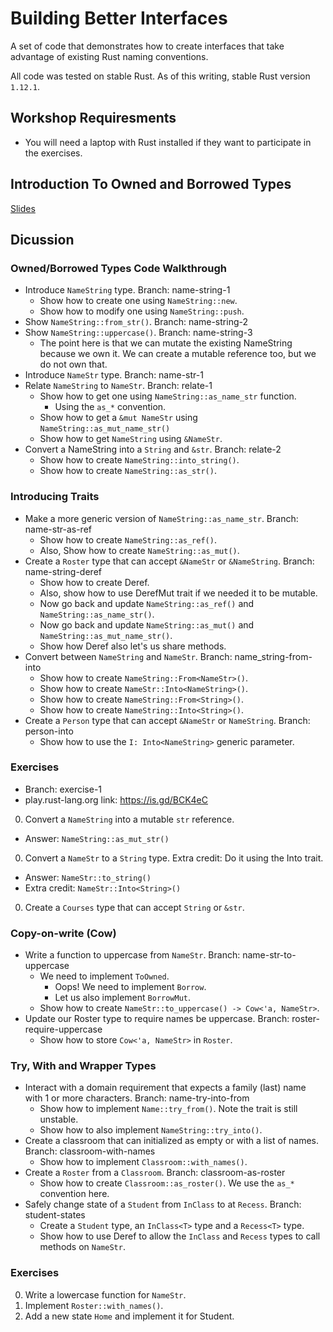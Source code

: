 # Building Better Interfaces

A set of code that demonstrates how to create interfaces that take advantage of existing Rust naming conventions.

All code was tested on stable Rust. As of this writing, stable Rust version `1.12.1`.

## Workshop Requiresments

* You will need a laptop with Rust installed if they want to participate in the exercises.

## Introduction To Owned and Borrowed Types

[Slides](https://docs.google.com/presentation/d/1kH5xXvHj9CU1_OfYXM4oaeo3VVzAyhUlcW9LNirCQwI/edit?usp=sharing)

## Dicussion

### Owned/Borrowed Types Code Walkthrough

* Introduce `NameString` type. Branch: name-string-1
   * Show how to create one using `NameString::new`.
   * Show how to modify one using `NameString::push`.
* Show `NameString::from_str()`. Branch: name-string-2
* Show `NameString::uppercase()`. Branch: name-string-3
   * The point here is that we can mutate the existing NameString because we own it. We can create a mutable reference too, but we do not own that.
* Introduce `NameStr` type. Branch: name-str-1
* Relate `NameString` to `NameStr`. Branch: relate-1
  * Show how to get one using `NameString::as_name_str` function.
    * Using the `as_*` convention.
  * Show how to get a `&mut NameStr` using `NameString::as_mut_name_str()`
  * Show how to get `NameString` using `&NameStr`.
* Convert a NameString into a `String` and `&str`. Branch: relate-2
  * Show how to create `NameString::into_string()`.
  * Show how to create `NameString::as_str()`.

### Introducing Traits

* Make a more generic version of `NameString::as_name_str`. Branch: name-str-as-ref
  * Show how to create `NameString::as_ref()`.
  * Also, Show how to create `NameString::as_mut()`.
* Create a `Roster` type that can accept `&NameStr` or `&NameString`. Branch: name-string-deref
  * Show how to create Deref.
  * Also, show how to use DerefMut trait if we needed it to be mutable.
  * Now go back and update `NameString::as_ref()` and `NameString::as_name_str()`.
  * Now go back and update `NameString::as_mut()` and `NameString::as_mut_name_str()`.
  * Show how Deref also let's us share methods.
* Convert between `NameString` and `NameStr`. Branch: name_string-from-into
  * Show how to create `NameString::From<NameStr>()`.
  * Show how to create `NameStr::Into<NameString>()`.
  * Show how to create `NameString::From<String>()`.
  * Show how to create `NameString::Into<String>()`.
* Create a `Person` type that can accept `&NameStr` or `NameString`. Branch: person-into
  * Show how to use the `I: Into<NameString>` generic parameter.

### Exercises

* Branch: exercise-1
* play.rust-lang.org link: https://is.gd/BCK4eC

0. Convert a `NameString` into a mutable `str` reference.
  * Answer: `NameString::as_mut_str()`
0. Convert a `NameStr` to a `String` type. Extra credit: Do it using the Into trait.
  * Answer: `NameStr::to_string()`
  * Extra credit: `NameStr::Into<String>()`
0. Create a `Courses` type that can accept `String` or `&str`.

### Copy-on-write (Cow)

* Write a function to uppercase from `NameStr`. Branch: name-str-to-uppercase
  * We need to implement `ToOwned`.
    * Oops! We need to implement `Borrow`.
    * Let us also implement `BorrowMut`.
  * Show how to create `NameStr::to_uppercase() -> Cow<'a, NameStr>`.
* Update our Roster type to require names be uppercase. Branch: roster-require-uppercase
  * Show how to store `Cow<'a, NameStr>` in `Roster`.

### Try, With and Wrapper Types

* Interact with a domain requirement that expects a family (last) name with 1 or more characters. Branch: name-try-into-from
  * Show how to implement `Name::try_from()`. Note the trait is still unstable.
  * Show how to also implement `NameString::try_into()`.
* Create a classroom that can initialized as empty or with a list of names. Branch: classroom-with-names
  * Show how to implement `Classroom::with_names()`.
* Create a `Roster` from a `Classroom`. Branch: classroom-as-roster
  * Show how to create `Classroom::as_roster()`. We use the `as_*` convention here.
* Safely change state of a `Student` from `InClass` to at `Recess`. Branch: student-states
  * Create a `Student` type, an `InClass<T>` type and a `Recess<T>` type.
  * Show how to use Deref to allow the `InClass` and `Recess` types to call methods on `NameStr`.

### Exercises

0. Write a lowercase function for `NameStr`.
0. Implement `Roster::with_names()`.
0. Add a new state `Home` and implement it for Student.
